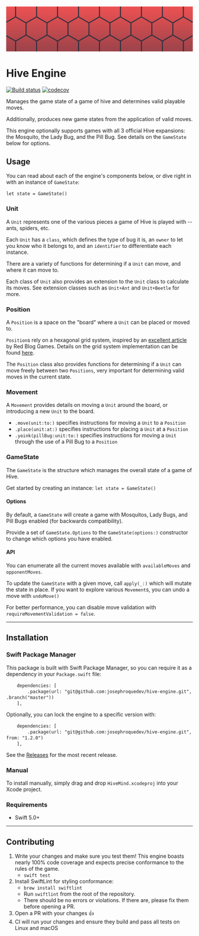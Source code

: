 ![Logo](media/HiveEngine.png)

# Hive Engine

[![Build status](https://travis-ci.org/josephroquedev/hive-engine.svg?branch=master)](https://travis-ci.org/josephroquedev/hive-engine) [![codecov](https://codecov.io/gh/josephroquedev/hive-engine/branch/master/graph/badge.svg)](https://codecov.io/gh/josephroquedev/hive-engine)

Manages the game state of a game of hive and determines valid playable moves.

Additionally, produces new game states from the application of valid moves.

This engine optionally supports games with all 3 official Hive expansions: the Mosquito, the Lady Bug, and the Pill Bug. See details on the `GameState` below for options.

## Usage

You can read about each of the engine's components below, or dive right in with an instance of `GameState`:

```
let state = GameState()
```

### Unit

A `Unit` represents one of the various pieces a game of Hive is played with -- ants, spiders, etc.

Each `Unit` has a `class`, which defines the type of bug it is, an `owner` to let you know who it belongs to, and an `identifier` to differentiate each instance.

There are a variety of functions for determining if a `Unit` can move, and where it can move to.

Each class of `Unit` also provides an extension to the `Unit` class to calculate its moves. See extension classes such as `Unit+Ant` and `Unit+Beetle` for more.

### Position

A `Position` is a space on the "board" where a `Unit` can be placed or moved to.

`Position`s rely on a hexagonal grid system, inspired by an [excellent article](https://www.redblobgames.com/grids/hexagons/) by Red Blog Games. Details on the grid system implementation can be found [here](https://www.redblobgames.com/grids/hexagons/implementation.html).

The `Position` class also provides functions for determining if a `Unit` can move freely between two `Positions`, very important for determining valid moves in the current state.

### Movement

A `Movement` provides details on moving a `Unit` around the board, or introducing a new `Unit` to the board.

* `.move(unit:to:)` specifies instructions for moving a `Unit` to a `Position`
* `.place(unit:at:)` specifies instructions for placing a `Unit` at a `Position`
* `.yoink(pillBug:unit:to:)` specifies instructions for moving a `Unit` through the use of a Pill Bug to a `Position`

### GameState

The `GameState` is the structure which manages the overall state of a game of Hive.

Get started by creating an instance: `let state = GameState()`

#### Options

By default, a `GameState` will create a game with Mosquitos, Lady Bugs, and Pill Bugs enabled (for backwards compatibility).

Provide a set of `GameState.Options` to the `GameState(options:)` constructor to change which options you have enabled.

#### API

You can enumerate all the current moves available with `availableMoves` and `opponentMoves`.

To update the `GameState` with a given move, call `apply(_:)` which will mutate the state in place. If you want to explore various `Movement`s, you can undo a move with `undoMove()`

For better performance, you can disable move validation with `requireMovementValidation = false`.

---

## Installation

### Swift Package Manager

This package is built with Swift Package Manager, so you can require it as a dependency in your `Package.swift` file:

```
    dependencies: [
        .package(url: "git@github.com:josephroquedev/hive-engine.git", .branch("master"))
    ],
```

Optionally, you can lock the engine to a specific version with:

```
    dependencies: [
        .package(url: "git@github.com:josephroquedev/hive-engine.git", from: "1.2.0")
    ],
```

See the [Releases](https://github.com/josephroquedev/hive-engine/releases) for the most recent release.

### Manual

To install manually, simply drag and drop `HiveMind.xcodeproj` into your Xcode project.

### Requirements

* Swift 5.0+

---

## Contributing

1. Write your changes and make sure you test them! This engine boasts nearly 100% code coverage and expects precise conformance to the rules of the game.
    * `swift test`
2. Install SwiftLint for styling conformance:
    * `brew install swiftlint`
    * Run `swiftlint` from the root of the repository.
    * There should be no errors or violations. If there are, please fix them before opening a PR. 
3. Open a PR with your changes 👍
4. CI will run your changes and ensure they build and pass all tests on Linux and macOS
